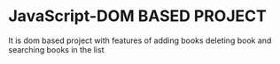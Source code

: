 # JavaScript-DOM BASED PROJECT
It is dom based project with features of adding books deleting book and searching books in the list
